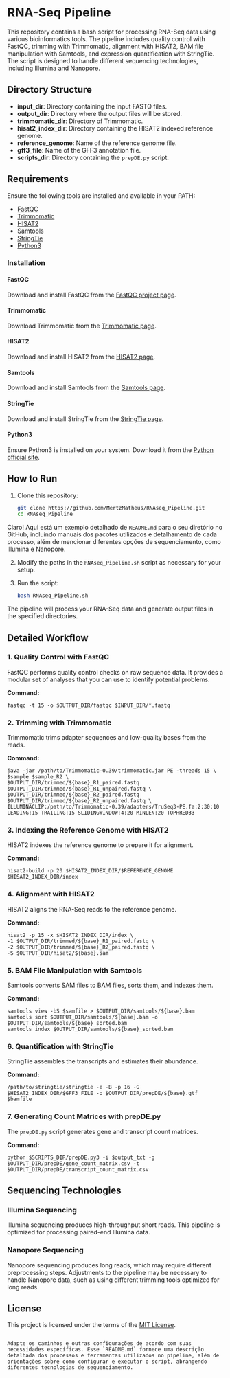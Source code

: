 # RNA-Seq Pipeline

This repository contains a bash script for processing RNA-Seq data using various bioinformatics tools. The pipeline includes quality control with FastQC, trimming with Trimmomatic, alignment with HISAT2, BAM file manipulation with Samtools, and expression quantification with StringTie. The script is designed to handle different sequencing technologies, including Illumina and Nanopore.

## Directory Structure

- **input_dir**: Directory containing the input FASTQ files.
- **output_dir**: Directory where the output files will be stored.
- **trimmomatic_dir**: Directory of Trimmomatic.
- **hisat2_index_dir**: Directory containing the HISAT2 indexed reference genome.
- **reference_genome**: Name of the reference genome file.
- **gff3_file**: Name of the GFF3 annotation file.
- **scripts_dir**: Directory containing the `prepDE.py` script.

## Requirements

Ensure the following tools are installed and available in your PATH:

- [FastQC](https://www.bioinformatics.babraham.ac.uk/projects/fastqc/)
- [Trimmomatic](http://www.usadellab.org/cms/?page=trimmomatic)
- [HISAT2](http://daehwankimlab.github.io/hisat2/)
- [Samtools](http://www.htslib.org/)
- [StringTie](https://ccb.jhu.edu/software/stringtie/)
- [Python3](https://www.python.org/)

### Installation

#### FastQC
Download and install FastQC from the [FastQC project page](https://www.bioinformatics.babraham.ac.uk/projects/fastqc/).

#### Trimmomatic
Download Trimmomatic from the [Trimmomatic page](http://www.usadellab.org/cms/?page=trimmomatic).

#### HISAT2
Download and install HISAT2 from the [HISAT2 page](http://daehwankimlab.github.io/hisat2/).

#### Samtools
Download and install Samtools from the [Samtools page](http://www.htslib.org/).

#### StringTie
Download and install StringTie from the [StringTie page](https://ccb.jhu.edu/software/stringtie/).

#### Python3
Ensure Python3 is installed on your system. Download it from the [Python official site](https://www.python.org/).

## How to Run

1. Clone this repository:
   ```bash
   git clone https://github.com/MertzMatheus/RNAseq_Pipeline.git
   cd RNAseq_Pipeline
Claro! Aqui está um exemplo detalhado de `README.md` para o seu diretório no GitHub, incluindo manuais dos pacotes utilizados e detalhamento de cada processo, além de mencionar diferentes opções de sequenciamento, como Illumina e Nanopore.

2. Modify the paths in the `RNAseq_Pipeline.sh` script as necessary for your setup.

3. Run the script:
   ```bash
   bash RNAseq_Pipeline.sh
   ```

The pipeline will process your RNA-Seq data and generate output files in the specified directories.

## Detailed Workflow

### 1. Quality Control with FastQC

FastQC performs quality control checks on raw sequence data. It provides a modular set of analyses that you can use to identify potential problems.

**Command:**
```
fastqc -t 15 -o $OUTPUT_DIR/fastqc $INPUT_DIR/*.fastq
```

### 2. Trimming with Trimmomatic

Trimmomatic trims adapter sequences and low-quality bases from the reads.

**Command:**
```
java -jar /path/to/Trimmomatic-0.39/trimmomatic.jar PE -threads 15 \
$sample $sample_R2 \
$OUTPUT_DIR/trimmed/${base}_R1_paired.fastq $OUTPUT_DIR/trimmed/${base}_R1_unpaired.fastq \
$OUTPUT_DIR/trimmed/${base}_R2_paired.fastq $OUTPUT_DIR/trimmed/${base}_R2_unpaired.fastq \
ILLUMINACLIP:/path/to/Trimmomatic-0.39/adapters/TruSeq3-PE.fa:2:30:10 LEADING:15 TRAILING:15 SLIDINGWINDOW:4:20 MINLEN:20 TOPHRED33
```

### 3. Indexing the Reference Genome with HISAT2

HISAT2 indexes the reference genome to prepare it for alignment.

**Command:**
```
hisat2-build -p 20 $HISAT2_INDEX_DIR/$REFERENCE_GENOME $HISAT2_INDEX_DIR/index
```

### 4. Alignment with HISAT2

HISAT2 aligns the RNA-Seq reads to the reference genome.

**Command:**
```
hisat2 -p 15 -x $HISAT2_INDEX_DIR/index \
-1 $OUTPUT_DIR/trimmed/${base}_R1_paired.fastq \
-2 $OUTPUT_DIR/trimmed/${base}_R2_paired.fastq \
-S $OUTPUT_DIR/hisat2/${base}.sam
```

### 5. BAM File Manipulation with Samtools

Samtools converts SAM files to BAM files, sorts them, and indexes them.

**Command:**
```
samtools view -bS $samfile > $OUTPUT_DIR/samtools/${base}.bam
samtools sort $OUTPUT_DIR/samtools/${base}.bam -o $OUTPUT_DIR/samtools/${base}_sorted.bam
samtools index $OUTPUT_DIR/samtools/${base}_sorted.bam
```

### 6. Quantification with StringTie

StringTie assembles the transcripts and estimates their abundance.

**Command:**
```
/path/to/stringtie/stringtie -e -B -p 16 -G $HISAT2_INDEX_DIR/$GFF3_FILE -o $OUTPUT_DIR/prepDE/${base}.gtf $bamfile
```

### 7. Generating Count Matrices with prepDE.py

The `prepDE.py` script generates gene and transcript count matrices.

**Command:**
```
python $SCRIPTS_DIR/prepDE.py3 -i $output_txt -g $OUTPUT_DIR/prepDE/gene_count_matrix.csv -t $OUTPUT_DIR/prepDE/transcript_count_matrix.csv
```

## Sequencing Technologies

### Illumina Sequencing

Illumina sequencing produces high-throughput short reads. This pipeline is optimized for processing paired-end Illumina data.

### Nanopore Sequencing

Nanopore sequencing produces long reads, which may require different preprocessing steps. Adjustments to the pipeline may be necessary to handle Nanopore data, such as using different trimming tools optimized for long reads.

## License

This project is licensed under the terms of the [MIT License](LICENSE).
```

Adapte os caminhos e outras configurações de acordo com suas necessidades específicas. Esse `README.md` fornece uma descrição detalhada dos processos e ferramentas utilizados no pipeline, além de orientações sobre como configurar e executar o script, abrangendo diferentes tecnologias de sequenciamento.
